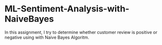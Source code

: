 # ML-Sentiment-Analysis-with-NaiveBayes

In this assignment, I try to determine whether customer review is positive or negative using with Naive Bayes Algoritm.
